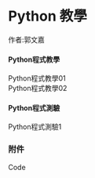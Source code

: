 # Python 教學
作者:郭文嘉

#### Python程式教學
Python程式教學01<br/>
Python程式教學02<br/>

#### Python程式測驗
Python程式測驗1<br/>

### 附件
Code
